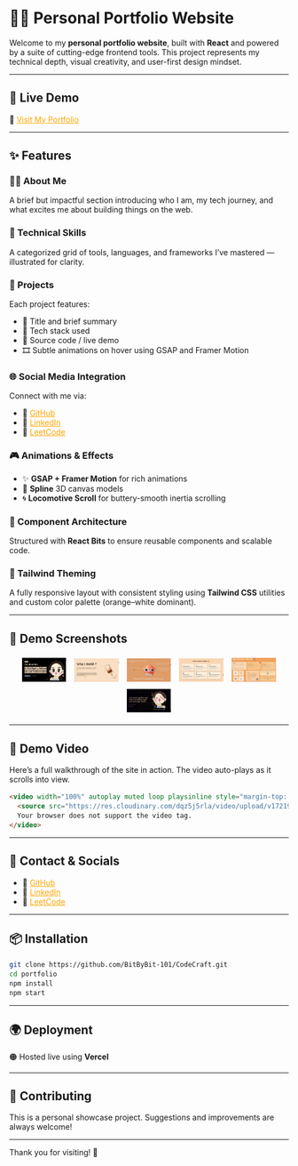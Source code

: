 # 🧡🌐 Personal Portfolio Website

Welcome to my **personal portfolio website**, built with **React** and powered by a suite of cutting-edge frontend tools. This project represents my technical depth, visual creativity, and user-first design mindset.

---

## 🚀 Live Demo

🔗 <a href="https://code-craft-wp5m.vercel.app/" style="color: #FFA500;">Visit My Portfolio</a>

---

## ✨ Features

### 🧍‍♀️ About Me
A brief but impactful section introducing who I am, my tech journey, and what excites me about building things on the web.

### 🧠 Technical Skills
A categorized grid of tools, languages, and frameworks I’ve mastered — illustrated for clarity.

### 🧰 Projects
Each project features:
- 📝 Title and brief summary
- 🧪 Tech stack used
- 🔗 Source code / live demo
- 🎞️ Subtle animations on hover using GSAP and Framer Motion

### 🌐 Social Media Integration
Connect with me via:
- 🧡 <a href="https://github.com/BitByBit-101" style="color: #FFA500;">GitHub</a>
- 🧡 <a href="https://www.linkedin.com/in/bhumika-meena-a58843359" style="color: #FFA500;">LinkedIn</a>
- 🧡 <a href="https://leetcode.com/u/Flamingo289/" style="color: #FFA500;">LeetCode</a>

### 🎮 Animations & Effects
- ✨ **GSAP + Framer Motion** for rich animations
- 🧊 **Spline** 3D canvas models
- 🌀 **Locomotive Scroll** for buttery-smooth inertia scrolling

### 🧩 Component Architecture
Structured with **React Bits** to ensure reusable components and scalable code.

### 🎨 Tailwind Theming
A fully responsive layout with consistent styling using **Tailwind CSS** utilities and custom color palette (orange–white dominant).

---

## 📸 Demo Screenshots

<p align="center">
  <img src="src/assets/demoimages/demo-image-1.png" width="16%" style="margin: 5px;" />
  <img src="src/assets/demoimages/demo-image-2.png" width="16%" style="margin: 5px;" />
  <img src="src/assets/demoimages/demo-image-3.png" width="16%" style="margin: 5px;" />
  <img src="src/assets/demoimages/demo-image-4.png" width="16%" style="margin: 5px;" />
  <img src="src/assets/demoimages/demo-image-5.png" width="16%" style="margin: 5px;" />
  <img src="src/assets/demoimages/demo-image-6.png" width="16%" style="margin: 5px;" />
</p>

---

## 🎥 Demo Video

Here’s a full walkthrough of the site in action. The video auto-plays as it scrolls into view.

```html
<video width="100%" autoplay muted loop playsinline style="margin-top: 20px; border-radius: 8px;">
  <source src="https://res.cloudinary.com/dqz5j5rla/video/upload/v1721918942/portfolio-demo_nlqphg.mp4" type="video/mp4">
  Your browser does not support the video tag.
</video>
```

---

## 📇 Contact & Socials

- 🔗 <a href="https://github.com/BitByBit-101" style="color: #FFA500;">GitHub</a>
- 💼 <a href="https://www.linkedin.com/in/bhumika-meena-a58843359" style="color: #FFA500;">LinkedIn</a>
- 🧠 <a href="https://leetcode.com/u/Flamingo289/" style="color: #FFA500;">LeetCode</a>

---

## 📦 Installation

```bash
git clone https://github.com/BitByBit-101/CodeCraft.git
cd portfolio
npm install
npm start
```

---

## 🌍 Deployment

🟠 Hosted live using **Vercel**

---

## 🤝 Contributing

This is a personal showcase project. Suggestions and improvements are always welcome!

---

Thank you for visiting! 🧡